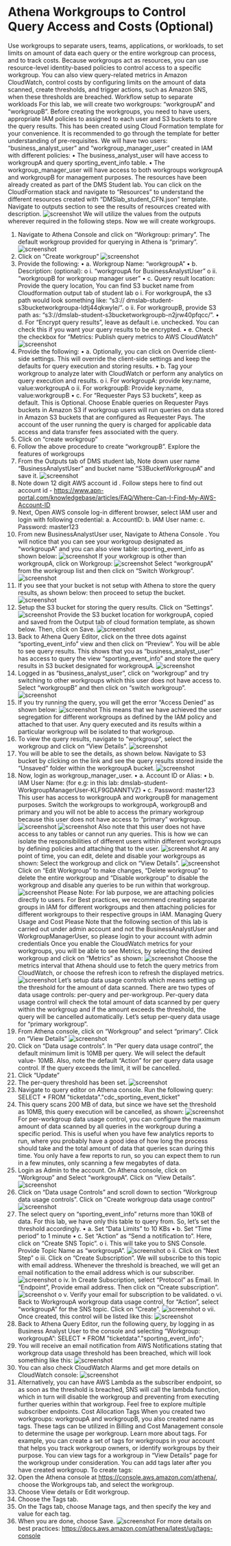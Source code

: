 # Athena Workgroups to Control Query Access and Costs (Optional)
Use workgroups to separate users, teams, applications, or workloads, to set limits on amount of data each query or the entire workgroup can process, and to track costs. Because workgroups act as resources, you can use resource-level identity-based policies to control access to a specific workgroup. You can also view query-related metrics in Amazon CloudWatch, control costs by configuring limits on the amount of data scanned, create thresholds, and trigger actions, such as Amazon SNS, when these thresholds are breached.
Workflow setup to separate workloads
For this lab, we will create two workgroups: “workgroupA” and “workgroupB”. Before creating the workgroups, you need to have users, appropriate IAM policies to assigned to each user and S3 buckets to store the query results. This has been created using Cloud Formation template for your convenience. It is recommended to go through the template for better understanding of pre-requisites. We will have two users: “business_analyst_user” and “workgroup_manager_user” created in IAM with different policies:
•	The business_analyst_user will have access to workgroupA and query sporting_event_info table.
•	The workgroup_manager_user will have access to both workgroups workgroupA and workgroupB for management purposes.
The resources have been already created as part of the DMS Student lab. You can click on the CloudFormation stack and navigate to “Resources” to understand the different resources created with “DMSlab_student_CFN.json” template. Navigate to outputs section to see the results of resources created with description.
![screenshot](img/1.png)
We will utilize the values from the outputs wherever required in the following steps.
Now we will create workgroups.
1.	Navigate to Athena Console and click on “Workgroup: primary”. The default workgroup provided for querying in Athena is “primary”.
![screenshot](img/2.png)
2.	Click on “Create workgroup”
![screenshot](img/3.png)
3.	Provide the following:
•	a. Workgroup Name: “workgroupA”
•	b. Description: (optional):
o	i. “workgroupA for BusinessAnalystUser”
o	ii. “workgroupB for workgroup manager user”
•	c. Query result location: Provide the query location, You can find S3 bucket name from Cloudformation output tab of student lab
o	i. For workgroupA, the s3 path would look something like: “s3:// dmslab-student-s3bucketworkgroupa-ldtj44qkwyle/”.
o	ii. For workgroupB, provide S3 path as: “s3://dmslab-student-s3bucketworkgroupb-n2jrw40pfqcc/”.
•	d. For “Encrypt query results”, leave as default i.e. unchecked. You can check this if you want your query results to be encrypted.
•	e. Check the checkbox for “Metrics: Publish query metrics to AWS CloudWatch”
![screenshot](img/4.png)
4.	Provide the following:
•	a. Optionally, you can click on Override client-side settings. This will override the client-side settings and keep the defaults for query execution and storing results.
•	b. Tag your workgroup to analyze later with CloudWatch or perform any analytics on query execution and results.
o	i. For workgroupA: provide key:name, value:workgroupA
o	ii. For workgroupB: Provide key:name, value:workgroupB
•	c. For “Requester Pays S3 buckets”, keep as default. This is Optional. Choose Enable queries on Requester Pays buckets in Amazon S3 if workgroup users will run queries on data stored in Amazon S3 buckets that are configured as Requester Pays. The account of the user running the query is charged for applicable data access and data transfer fees associated with the query.
5.	Click on “create workgroup”
6.	Follow the above procedure to create “workgroupB”.
Explore the features of workgroups
1.	From the Outputs tab of DMS student lab, Note down user name “BusinessAnalystUser” and bucket name “S3BucketWorkgroupA” and save it.
![screenshot](img/5.png)
2.	Note down 12 digit AWS account id . Follow steps here to find out account id - https://www.apn-portal.com/knowledgebase/articles/FAQ/Where-Can-I-Find-My-AWS-Account-ID
3.	Next, Open AWS console log-in different browser, select IAM user and login with following credential: a. AccountID: b. IAM User name: c. Password: master123
4.	From new BusinessAnalystUser user, Navigate to Athena Console . You will notice that you can see your workgroup designated as “workgroupA” and you can also view table: sporting_event_info as shown below:
![screenshot](img/6.png)
If your workgroup is other than workgroupA, click on Workgroup:
![screenshot](img/7.png)
Select “workgroupA” from the workgroup list and then click on “Switch Workgroup”.
![screenshot](img/8.png)
5.	If you see that your bucket is not setup with Athena to store the query results, as shown below: then proceed to setup the bucket.
![screenshot](img/9.png)
6.	Setup the S3 bucket for storing the query results. Click on “Settings”.
![screenshot](img/10.png)
Provide the S3 bucket location for workgroupA, copied and saved from the Output tab of cloud formation template, as shown below. Then, click on Save.
![screenshot](img/11.png)
7.	Back to Athena Query Editor, click on the three dots against “sporting_event_info” view and then click on “Preview”. You will be able to see query results. This shows that you as “business_analyst_user” has access to query the view “sporting_event_info” and store the query results in S3 bucket designated for workgroupA.
![screenshot](img/12.png)
8.	Logged in as “business_analyst_user”, click on “workgroup” and try switching to other workgroups which this user does not have access to. Select “workgroupB” and then click on “switch workgroup”.
![screenshot](img/13.png)
9.	If you try running the query, you will get the error “Access Denied” as shown below:
![screenshot](img/14.png)
This means that we have achieved the user segregation for different workgroups as defined by the IAM policy and attached to that user. Any query executed and its results within a particular workgroup will be isolated to that workgroup.
10.	To view the query results, navigate to “workgroup”, select the workgroup and click on “View Details”.
![screenshot](img/15.png)
11.	You will be able to see the details, as shown below. Navigate to S3 bucket by clicking on the link and see the query results stored inside the “Unsaved” folder within the workgroupA bucket.
![screenshot](img/16.png)
12.	Now, login as workgroup_manager_user.
•	a. Account ID or Alias:
•	b. IAM User Name: (for e.g: in this lab: dmslab-student-WorkgroupManagerUser-KLF9GDANNTVZ)
•	c. Password: master123
This user has access to workgroupA and workgroupB for management purposes. Switch the workgroups to workgroupA, workgroupB and primary and you will not be able to access the primary workgroup because this user does not have access to “primary” workgroup.
![screenshot](img/17.png)
![screenshot](img/18.png)
Also note that this user does not have access to any tables or cannot run any queries. This is how we can isolate the responsibilities of different users within different workgroups by defining policies and attaching that to the user.
![screenshot](img/19.png)
At any point of time, you can edit, delete and disable your workgroups as shown:
Select the workgroup and click on “View Details”.
![screenshot](img/20.png)
Click on “Edit Workgroup” to make changes, “Delete workgroup” to delete the entire workgroup and “Disable workgroup” to disable the workgroup and disable any queries to be run within that workgroup.
![screenshot](img/21.png)
Please Note: For lab purpose, we are attaching policies directly to users. For Best practices, we recommend creating separate groups in IAM for different workgroups and then attaching policies for different workgroups to their respective groups in IAM.
Managing Query Usage and Cost
Please Note that the following section of this lab is carried out under admin account and not the BusinessAnalystUser and WorkgroupManagerUser, so please login to your account with admin credentials
Once you enable the CloudWatch metrics for your workgroups, you will be able to see Metrics, by selecting the desired workgroup and click on “Metrics” as shown:
![screenshot](img/22.png)
Choose the metrics interval that Athena should use to fetch the query metrics from CloudWatch, or choose the refresh icon to refresh the displayed metrics.
![screenshot](img/23.png)
Let’s setup data usage controls which means setting up the threshold for the amount of data scanned. There are two types of data usage controls: per-query and per-workgroup.
Per-query data usage control will check the total amount of data scanned by per query within the workgroup and if the amount exceeds the threshold, the query will be cancelled automatically. Let’s setup per-query data usage for “primary workgroup”.
1.	From Athena console, click on “Workgroup” and select “primary”. Click on “View Details”
![screenshot](img/24.png)
2.	Click on “Data usage controls”. In “Per query data usage control”, the default minimum limit is 10MB per query. We will select the default value- 10MB. Also, note the default “Action” for per query data usage control. If the query exceeds the limit, it will be cancelled.
3.	Click “Update”
4.	The per-query threshold has been set.
![screenshot](img/25.png)
5.	Navigate to query editor on Athena console. Run the following query:
SELECT * FROM "ticketdata"."cdc_sporting_event_ticket"
6.	This query scans 200 MB of data, but since we have set the threshold as 10MB, this query execution will be cancelled, as shown:
![screenshot](img/26.png)
For per-workgroup data usage control, you can configure the maximum amount of data scanned by all queries in the workgroup during a specific period. This is useful when you have few analytics reports to run, where you probably have a good idea of how long the process should take and the total amount of data that queries scan during this time. You only have a few reports to run, so you can expect them to run in a few minutes, only scanning a few megabytes of data.
1.	Login as Admin to the account. On Athena console, click on “Workgroup” and Select “workgroupA”. Click on “View Details”.
![screenshot](img/27.png)
2.	Click on “Data usage Controls” and scroll down to section “Workgroup data usage controls”. Click on “Create workgroup data usage control”
![screenshot](img/28.png)
3.	The select query on “sporting_event_info” returns more than 10KB of data. For this lab, we have only this table to query from. So, let’s set the threshold accordingly.
•	a. Set “Data Limits” to 10 KBs
•	b. Set “Time period” to 1 minute
•	c. Set “Action” as “Send a notification to”. Here, click on “Create SNS Topic”.
o	i. This will take you to SNS Console. Provide Topic Name as “workgroupA”.
![screenshot](img/29.png)
o	ii. Click on “Next Step”
o	iii. Click on “Create Subscription”. We will subscribe to this topic with email address. Whenever the threshold is breached, we will get an email notification to the email address which is our subscriber.
![screenshot](img/30.png)
o	iv. In Create Subscription, select “Protocol” as Email. In “Endpoint”, Provide email address. Then click on “Create subscription”.
![screenshot](img/31.png)
o	v. Verify your email for subscription to be validated.
o	vi. Back to WorkgroupA workgroup data usage control, for “Action”, select “workgroupA” for the SNS topic. Click on “Create”.
![screenshot](img/32.png)
o	vii. Once created, this control will be listed like this:
![screenshot](img/33.png)
4.	Back to Athena Query Editor, run the following query, by logging in as Business Analyst User to the console and selecting “Workgroup: workgroupA”:
SELECT * FROM "ticketdata"."sporting_event_info";
5.	You will receive an email notification from AWS Notifications stating that workgroup data usage threshold has been breached, which will look something like this:
![screenshot](img/34.png)
6.	You can also check CloudWatch Alarms and get more details on CloudWatch console:
![screenshot](img/35.png)
7.	Alternatively, you can have AWS Lambda as the subscriber endpoint, so as soon as the threshold is breached, SNS will call the lambda function, which in turn will disable the workgroup and preventing from executing further queries within that workgroup. Feel free to explore multiple subscriber endpoints.
Cost Allocation Tags
When you created two workgroups: workgroupA and workgroupB, you also created name as tags. These tags can be utilized in Billing and Cost Management console to determine the usage per workgroup. Learn more about tags.
For example, you can create a set of tags for workgroups in your account that helps you track workgroup owners, or identify workgroups by their purpose. You can view tags for a workgroup in “View Details” page for the workgroup under consideration.
You can add tags later after you have created workgroup. To create tags:
1.	Open the Athena console at https://console.aws.amazon.com/athena/, choose the Workgroups tab, and select the workgroup.
2.	Choose View details or Edit workgroup.
3.	Choose the Tags tab.
4.	On the Tags tab, choose Manage tags, and then specify the key and value for each tag.
5.	When you are done, choose Save.
![screenshot](img/36.png)
For more details on best practices: https://docs.aws.amazon.com/athena/latest/ug/tags-console

